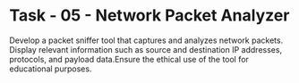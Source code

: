 # Task - 05 - Network Packet Analyzer
Develop a packet sniffer tool that captures and analyzes network packets. Display relevant information such as source and destination IP addresses, protocols, and payload data.Ensure the ethical use of the tool for educational purposes.

